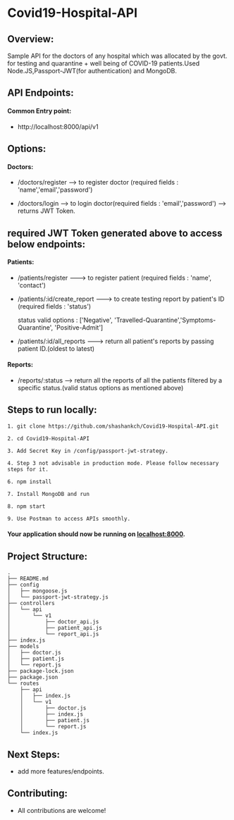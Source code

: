 # Covid19-Hospital-API

## Overview:

Sample API for the doctors of any hospital which was allocated by the govt. for testing and quarantine + well being of COVID-19 patients.Used Node.JS,Passport-JWT(for authentication) and MongoDB.

## API Endpoints:

#### Common Entry point:

- http://localhost:8000/api/v1

## Options:

#### Doctors:

- /doctors/register --> to register doctor (required fields : 'name','email','password')

- /doctors/login --> to login doctor(required fields : 'email','password') --> returns JWT Token.

## required JWT Token generated above to access below endpoints:

#### Patients:

- /patients/register ---> to register patient (required fields : 'name', 'contact')

- /patients/:id/create_report ---> to create testing report by patient's ID (required fields : 'status')

  status valid options : ['Negative', 'Travelled-Quarantine','Symptoms-Quarantine', 'Positive-Admit']

- /patients/:id/all_reports ---> return all patient's reports by passing patient ID.(oldest to latest)

#### Reports:

- /reports/:status --> return all the reports of all the patients filtered by a specific status.(valid status options as mentioned above)

## Steps to run locally:

```
1. git clone https://github.com/shashankch/Covid19-Hospital-API.git

2. cd Covid19-Hospital-API

3. Add Secret Key in /config/passport-jwt-strategy.

4. Step 3 not advisable in production mode. Please follow necessary steps for it.

6. npm install

7. Install MongoDB and run

8. npm start

9. Use Postman to access APIs smoothly.

```

#### Your application should now be running on [localhost:8000](https://github.com/shashankch/AuthenticationSystem).

## Project Structure:

```
.
├── README.md
├── config
│   ├── mongoose.js
│   └── passport-jwt-strategy.js
├── controllers
│   └── api
│       └── v1
│           ├── doctor_api.js
│           ├── patient_api.js
│           └── report_api.js
├── index.js
├── models
│   ├── doctor.js
│   ├── patient.js
│   └── report.js
├── package-lock.json
├── package.json
└── routes
    ├── api
    │   ├── index.js
    │   └── v1
    │       ├── doctor.js
    │       ├── index.js
    │       ├── patient.js
    │       └── report.js
    └── index.js
```

## Next Steps:

- add more features/endpoints.

## Contributing:

- All contributions are welcome!
